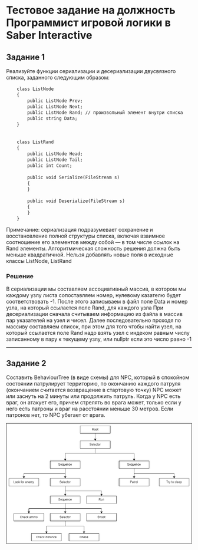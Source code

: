 # Тестовое задание на должность Программист игровой логики в Saber Interactive
## Задание 1
Реализуйте функции сериализации и десериализации двусвязного списка, заданного следующим образом:   
```
    class ListNode
    {
        public ListNode Prev;
        public ListNode Next;
        public ListNode Rand; // произвольный элемент внутри списка
        public string Data;
    }


    class ListRand
    {
        public ListNode Head;
        public ListNode Tail;
        public int Count;

        public void Serialize(FileStream s)
        {
        }

        public void Deserialize(FileStream s)
        {
        }
    }
```
Примечание: сериализация подразумевает сохранение и восстановление полной структуры списка, включая взаимное соотношение его элементов между собой — в том числе ссылок на Rand элементы.
Алгоритмическая сложность решения должна быть меньше квадратичной.
Нельзя добавлять новые поля в исходные классы ListNode, ListRand
### Решение
В сериализации мы составляем ассоциативный массив, в котором мы каждому узлу листа сопоставляем номер, нулевому казателю будет соответствовать -1. 
После этого записываем в файл поле Data и номер узла, на который ссылается поле Rand, для каждого узла
При десериализации сначала считываем информацию из файла в массив пар указателей на узел и чисел. 
Далее последовательно проходя по массиву составляем список, при этом для того чтобы найти узел, на который ссылается поле Rand надо взять узел с индеком равным числу записанному в пару к текущему узлу, или nullptr если это число равно -1

---

## Задание 2
Составить BehaviourTree (в виде схемы) для NPC, который в спокойном состоянии патрулирует территорию, по окончанию каждого патруля (окончанием считается возвращение в стартовую точку) NPC может или заснуть на 2 минуты или продолжить патруль. 
Когда у NPC есть враг, он  атакует его, причем стрелять во врага может, только если у него есть патроны и враг на расстоянии меньше 30 метров. 
Если патронов нет, то NPC убегает от врага.

![](https://github.com/smukV/Saber_Task/blob/master/Sabet_BT.drawio.png?raw=true)
